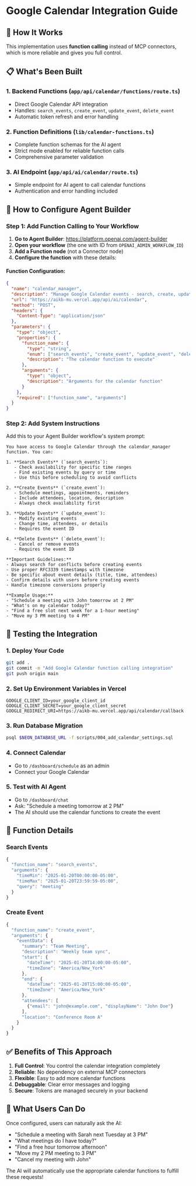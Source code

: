 # Google Calendar Integration Guide

## 🎯 How It Works

This implementation uses **function calling** instead of MCP connectors, which is more reliable and gives you full control.

## 📋 What's Been Built

### 1. **Backend Functions** (`app/api/calendar/functions/route.ts`)
- Direct Google Calendar API integration
- Handles: `search_events`, `create_event`, `update_event`, `delete_event`
- Automatic token refresh and error handling

### 2. **Function Definitions** (`lib/calendar-functions.ts`)
- Complete function schemas for the AI agent
- Strict mode enabled for reliable function calls
- Comprehensive parameter validation

### 3. **AI Endpoint** (`app/api/ai/calendar/route.ts`)
- Simple endpoint for AI agent to call calendar functions
- Authentication and error handling included

## 🚀 How to Configure Agent Builder

### Step 1: Add Function Calling to Your Workflow

1. **Go to Agent Builder**: https://platform.openai.com/agent-builder
2. **Open your workflow** (the one with ID from `OPENAI_ADMIN_WORKFLOW_ID`)
3. **Add a Function node** (not a Connector node)
4. **Configure the function** with these details:

#### Function Configuration:
```json
{
  "name": "calendar_manager",
  "description": "Manage Google Calendar events - search, create, update, and delete calendar events",
  "url": "https://aikb-mu.vercel.app/api/ai/calendar",
  "method": "POST",
  "headers": {
    "Content-Type": "application/json"
  },
  "parameters": {
    "type": "object",
    "properties": {
      "function_name": {
        "type": "string",
        "enum": ["search_events", "create_event", "update_event", "delete_event"],
        "description": "The calendar function to execute"
      },
      "arguments": {
        "type": "object",
        "description": "Arguments for the calendar function"
      }
    },
    "required": ["function_name", "arguments"]
  }
}
```

### Step 2: Add System Instructions

Add this to your Agent Builder workflow's system prompt:

```
You have access to Google Calendar through the calendar_manager function. You can:

1. **Search Events** (`search_events`):
   - Check availability for specific time ranges
   - Find existing events by query or time
   - Use this before scheduling to avoid conflicts

2. **Create Events** (`create_event`):
   - Schedule meetings, appointments, reminders
   - Include attendees, location, description
   - Always check availability first

3. **Update Events** (`update_event`):
   - Modify existing events
   - Change time, attendees, or details
   - Requires the event ID

4. **Delete Events** (`delete_event`):
   - Cancel or remove events
   - Requires the event ID

**Important Guidelines:**
- Always search for conflicts before creating events
- Use proper RFC3339 timestamps with timezone
- Be specific about event details (title, time, attendees)
- Confirm details with users before creating events
- Handle timezone conversions properly

**Example Usage:**
- "Schedule a meeting with John tomorrow at 2 PM"
- "What's on my calendar today?"
- "Find a free slot next week for a 1-hour meeting"
- "Move my 3 PM meeting to 4 PM"
```

## 🧪 Testing the Integration

### 1. **Deploy Your Code**
```bash
git add .
git commit -m "Add Google Calendar function calling integration"
git push origin main
```

### 2. **Set Up Environment Variables in Vercel**
```
GOOGLE_CLIENT_ID=your_google_client_id
GOOGLE_CLIENT_SECRET=your_google_client_secret
GOOGLE_REDIRECT_URI=https://aikb-mu.vercel.app/api/calendar/callback
```

### 3. **Run Database Migration**
```bash
psql $NEON_DATABASE_URL -f scripts/004_add_calendar_settings.sql
```

### 4. **Connect Calendar**
- Go to `/dashboard/schedule` as an admin
- Connect your Google Calendar

### 5. **Test with AI Agent**
- Go to `/dashboard/chat`
- Ask: "Schedule a meeting tomorrow at 2 PM"
- The AI should use the calendar functions to create the event

## 🔧 Function Details

### Search Events
```javascript
{
  "function_name": "search_events",
  "arguments": {
    "timeMin": "2025-01-20T00:00:00-05:00",
    "timeMax": "2025-01-20T23:59:59-05:00",
    "query": "meeting"
  }
}
```

### Create Event
```javascript
{
  "function_name": "create_event",
  "arguments": {
    "eventData": {
      "summary": "Team Meeting",
      "description": "Weekly team sync",
      "start": {
        "dateTime": "2025-01-20T14:00:00-05:00",
        "timeZone": "America/New_York"
      },
      "end": {
        "dateTime": "2025-01-20T15:00:00-05:00", 
        "timeZone": "America/New_York"
      },
      "attendees": [
        {"email": "john@example.com", "displayName": "John Doe"}
      ],
      "location": "Conference Room A"
    }
  }
}
```

## ✅ Benefits of This Approach

1. **Full Control**: You control the calendar integration completely
2. **Reliable**: No dependency on external MCP connectors
3. **Flexible**: Easy to add more calendar functions
4. **Debuggable**: Clear error messages and logging
5. **Secure**: Tokens are managed securely in your backend

## 🎉 What Users Can Do

Once configured, users can naturally ask the AI:
- "Schedule a meeting with Sarah next Tuesday at 3 PM"
- "What meetings do I have today?"
- "Find a free hour tomorrow afternoon"
- "Move my 2 PM meeting to 3 PM"
- "Cancel my meeting with John"

The AI will automatically use the appropriate calendar functions to fulfill these requests!

